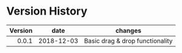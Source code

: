 # Version History
| Version | date       |  changes 
| ------: | ---------- | ------------------------
|   0.0.1 | 2018-12-03 | Basic drag & drop functionality